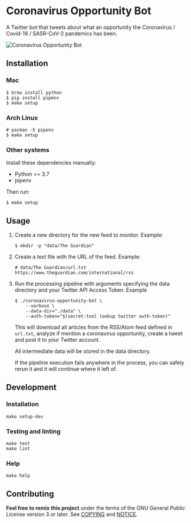# Coronavirus Opportunity Bot

A Twitter bot that tweets about what an opportunity the Coronavirus / Covid-19 /
SASR-CoV-2 pandemics has been.

![Coronavirus Opportunity Bot](./screenshots/coronavirus-opportunity-bot.png)

## Installation

### Mac

``` shell
$ brew install python
$ pip install pipenv
$ make setup
```

### Arch Linux

``` shell
# pacman -S pipenv
$ make setup
```

### Other systems

Install these dependencies manually:

- Python >= 3.7
- pipenv

Then run:

``` shell
$ make setup
```

## Usage

1. Create a new directory for the new feed to monitor. Example:

    ``` shell
    $ mkdir -p "data/The Guardian"
    ```

2. Create a text file with the URL of the feed. Example:

    ``` csv
    # data/The Guardian/url.txt
    https://www.theguardian.com/international/rss
    ```

3. Run the processing pipeline with arguments specifying the data directory and
   your Twitter API Access Token. Example

    ``` shell
    $ ./coronavirus-opportunity-bot \
        --verbose \
        --data-dir="./data" \
        --auth-token="$(secret-tool lookup twitter auth-token)"
    ```

    This will download all articles from the RSS/Atom feed defined in `url.txt`,
    analyze if mention a coronavirus opportunity, create a tweet and post it to
    your Twitter account.

    All intermediate data will be stored in the data directory.

    If the pipeline execution fails anywhere in the process, you can safely
    rerun it and it will continue where it left of.

## Development

### Installation

``` shell
make setup-dev
```

### Testing and linting

``` shell
make test
make lint
```

### Help

``` shell
make help
```

## Contributing

__Feel free to remix this project__ under the terms of the GNU General Public
License version 3 or later. See [COPYING](./COPYING) and [NOTICE](./NOTICE).
